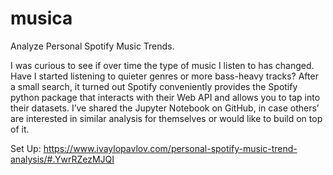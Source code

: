 # musica
Analyze Personal Spotify Music Trends. 

I was curious to see if over time the type of music I listen to has changed. Have I started listening to quieter genres or more bass-heavy tracks? 
After a small search, it turned out Spotify conveniently provides the Spotify python package that interacts with their Web API and allows you to tap into their datasets.
I’ve shared the Jupyter Notebook on GitHub, in case others’ are interested in similar analysis for themselves or would like to build on top of it.

Set Up: https://www.ivaylopavlov.com/personal-spotify-music-trend-analysis/#.YwrRZezMJQI
